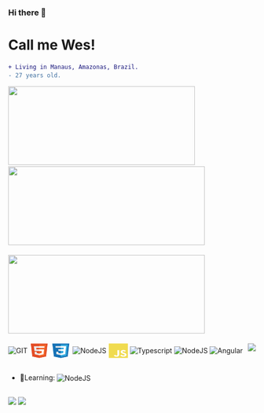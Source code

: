 ### Hi there 👋

# Call me Wes!

```diff
+ Living in Manaus, Amazonas, Brazil.
- 27 years old.
```

<div>
  <a href="https://github.com/wesnds">
    <img align="top left" height="160px" width="380px" src="https://github-readme-stats.vercel.app/api?username=wesnds&show_icons=true&theme=dark&include_all_commits=true&count_private=true"/>
    <img align="top right" height="160px" width="400px" src="https://github-readme-stats.vercel.app/api/top-langs/?username=wesnds&layout=compact&langs_count=7&theme=dark"/>
    <br>
    <br>
     <img align="bottom left" height="160px" width="400px" src="https://streak-stats.demolab.com?user=wesnds&theme=highcontrast&date_format=j%20M%5B%20Y%5D&exclude_days=Sun"/>
  </a> 
</div>

<br>
<div style="display: inline_block">
  <img align="center" alt="GIT" height="30" width="40" src="https://raw.githubusercontent.com/wesnds/devicon/master/icons/git/git-original.svg">
  <img align="center" alt="HTML" height="30" width="40" src="https://raw.githubusercontent.com/devicons/devicon/master/icons/html5/html5-original.svg">
  <img align="center" alt="CSS" height="30" width="40" src="https://raw.githubusercontent.com/devicons/devicon/master/icons/css3/css3-original.svg">
  <img align="center" alt="NodeJS" height ="30" width="40" src="https://raw.githubusercontent.com/wesnds/devicon/master/icons/bootstrap/bootstrap-plain.svg">
  <img align="center" alt="JavaScipt" height="30" width="40" src="https://raw.githubusercontent.com/devicons/devicon/master/icons/javascript/javascript-plain.svg">
  <img align="center" alt="Typescript" height ="30" width="40" src="https://raw.githubusercontent.com/wesnds/devicon/master/icons/typescript/typescript-plain.svg">
  <img align="center" alt="NodeJS" height ="30" width="40" src="https://raw.githubusercontent.com/wesnds/devicon/master/icons/nodejs/nodejs-plain.svg">
  <img align="center" alt="Angular" height ="30" width="40" src="https://raw.githubusercontent.com/wesnds/devicon/master/icons/angularjs/angularjs-plain.svg">
  
  <img align="right" src="https://media.riffsy.com/images/ba1a0138cb11ac22aaa2a4b7d29f3dcc/tenor.gif" height="120px">  
  
</div>
<br>
          
- 🌱Learning: <img align="center" alt="NodeJS" height ="30" width="40" src="https://raw.githubusercontent.com/wesnds/devicon/master/icons/react/react-original.svg">
          
##
        
<div>
  <a align="top right" href="https://instagram.com/wesnds" target="_blank"><img src="https://img.shields.io/badge/-Instagram-%23E4405F?style=for-the-badge&logo=instagram&logoColor=white" target="_blank"></a>
  <a href="https://www.linkedin.com/in/weslleynds/" target="_blank"><img src="https://img.shields.io/badge/-LinkedIn-%230077B5?style=for-the-badge&logo=linkedin&logoColor=white" target="_blank"></a><br>
</div>

